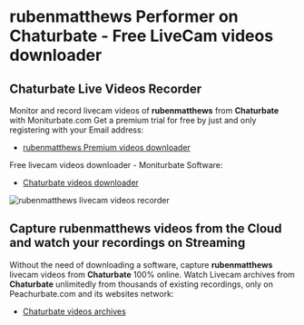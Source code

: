 # rubenmatthews Performer on Chaturbate - Free LiveCam videos downloader

## Chaturbate Live Videos Recorder

Monitor and record livecam videos of **rubenmatthews** from **Chaturbate** with Moniturbate.com
Get a premium trial for free by just and only registering with your Email address:
* [rubenmatthews Premium videos downloader](https://moniturbate.com/request-demo-licence-key.html)

Free livecam videos downloader - Moniturbate Software:
* [Chaturbate videos downloader](https://moniturbate.com/moniturbate-download-software.html)

![rubenmatthews livecam videos recorder](https://peachurnet.com/templates/moniturbate-software.png)


## Capture rubenmatthews videos from the Cloud and watch your recordings on Streaming

Without the need of downloading a software, capture **rubenmatthews** livecam videos from **Chaturbate** 100% online.
Watch Livecam archives from **Chaturbate** unlimitedly from thousands of existing recordings, only on Peachurbate.com and its websites network:
* [Chaturbate videos archives](https://peachurnet.com/)